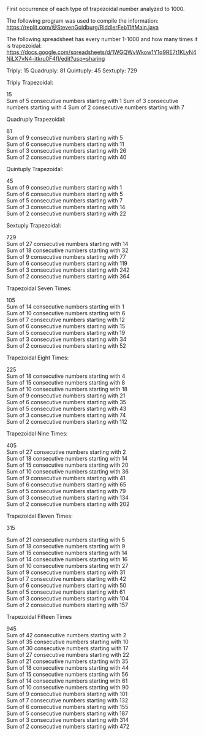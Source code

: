First occurrence of each type of trapezoidal number analyzed to 1000.

The following program was used to compile the information: 
https://replit.com/@StevenGoldburg/RiddlerFeb11#Main.java

The following spreadsheet has every number 1-1000 and how many times it is trapezoidal:
https://docs.google.com/spreadsheets/d/1WGQWvWkow1Y1q9RE7t1KLyN4NiLX7vN4-jtkru0F4fI/edit?usp=sharing

Triply: 15
Quadruply: 81
Quintuply: 45
Sextuply: 729


Triply Trapezoidal:

15   
Sum of 5 consecutive numbers starting with 1
Sum of 3 consecutive numbers starting with 4
Sum of 2 consecutive numbers starting with 7

Quadruply Trapezoidal:

81  
Sum of 9 consecutive numbers starting with 5      
Sum of 6 consecutive numbers starting with 11      
Sum of 3 consecutive numbers starting with 26      
Sum of 2 consecutive numbers starting with 40 

Quintuply Trapezoidal:

45   
Sum of 9 consecutive numbers starting with 1      
Sum of 6 consecutive numbers starting with 5     
Sum of 5 consecutive numbers starting with 7      
Sum of 3 consecutive numbers starting with 14      
Sum of 2 consecutive numbers starting with 22 

Sextuply Trapezoidal:

729   
Sum of 27 consecutive numbers starting with 14      
Sum of 18 consecutive numbers starting with 32      
Sum of 9 consecutive numbers starting with 77      
Sum of 6 consecutive numbers starting with 119      
Sum of 3 consecutive numbers starting with 242      
Sum of 2 consecutive numbers starting with 364 

Trapezoidal Seven Times:

105   
Sum of 14 consecutive numbers starting with 1      
Sum of 10 consecutive numbers starting with 6      
Sum of 7 consecutive numbers starting with 12      
Sum of 6 consecutive numbers starting with 15      
Sum of 5 consecutive numbers starting with 19      
Sum of 3 consecutive numbers starting with 34      
Sum of 2 consecutive numbers starting with 52      

Trapezoidal Eight Times:

225   
Sum of 18 consecutive numbers starting with 4      
Sum of 15 consecutive numbers starting with 8     
Sum of 10 consecutive numbers starting with 18     
Sum of 9 consecutive numbers starting with 21      
Sum of 6 consecutive numbers starting with 35      
Sum of 5 consecutive numbers starting with 43      
Sum of 3 consecutive numbers starting with 74      
Sum of 2 consecutive numbers starting with 112  


Trapezoidal Nine Times:

405   
Sum of 27 consecutive numbers starting with 2      
Sum of 18 consecutive numbers starting with 14     
Sum of 15 consecutive numbers starting with 20      
Sum of 10 consecutive numbers starting with 36      
Sum of 9 consecutive numbers starting with 41      
Sum of 6 consecutive numbers starting with 65      
Sum of 5 consecutive numbers starting with 79      
Sum of 3 consecutive numbers starting with 134      
Sum of 2 consecutive numbers starting with 202

Trapezoidal Eleven Times:

315   

Sum of 21 consecutive numbers starting with 5      
Sum of 18 consecutive numbers starting with 9      
Sum of 15 consecutive numbers starting with 14     
Sum of 14 consecutive numbers starting with 16      
Sum of 10 consecutive numbers starting with 27      
Sum of 9 consecutive numbers starting with 31      
Sum of 7 consecutive numbers starting with 42      
Sum of 6 consecutive numbers starting with 50      
Sum of 5 consecutive numbers starting with 61      
Sum of 3 consecutive numbers starting with 104      
Sum of 2 consecutive numbers starting with 157 

Trapezoidal Fifteen Times

945   
Sum of 42 consecutive numbers starting with 2      
Sum of 35 consecutive numbers starting with 10      
Sum of 30 consecutive numbers starting with 17      
Sum of 27 consecutive numbers starting with 22      
Sum of 21 consecutive numbers starting with 35      
Sum of 18 consecutive numbers starting with 44      
Sum of 15 consecutive numbers starting with 56      
Sum of 14 consecutive numbers starting with 61      
Sum of 10 consecutive numbers starting with 90      
Sum of 9 consecutive numbers starting with 101      
Sum of 7 consecutive numbers starting with 132      
Sum of 6 consecutive numbers starting with 155      
Sum of 5 consecutive numbers starting with 187      
Sum of 3 consecutive numbers starting with 314      
Sum of 2 consecutive numbers starting with 472  
